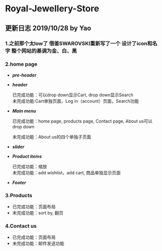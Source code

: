 # Royal-Jewellery-Store
## 更新日志 2019/10/28 by Yao
### 1.之前那个太low了 借鉴SWAROVSKI重新写了一个 设计了icon和名字 整个网站的基调为金、白、黑
### 2.home page
   - ***pre-header***
   - ***header***
      
      已完成功能：可以drop down显示Cart, drop down显示Search       
      未完成功能:Cart单独页面，Log in（account）页面，Search功能
   - ***Main menu***
      
      已完成功能：home page, products page, Contact page, About us可以drop down
      
      未完成功能：About us的四个单独子页面
   - ***slider***
   - ***Product items***
      
      已完成功能：缩放        
      未完成功能：add wishlist，add cart, 商品单独显示页面
   - ***Footer***
   
### 3.Products
   
   - 已完成功能：页面布局
   - 未完成功能：sort by, 翻页

### 4.Contact us
   
   - 已完成功能：页面布局
   - 未完成功能：邮件发送功能
   
